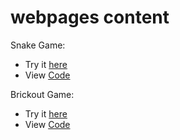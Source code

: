 # webpages content
Snake Game: 
- Try it [here](https://sarahlucke.github.io/playground/SnakeGame/) 
- View [Code](https://github.com/SarahLucke/playground/SnakeGame)

Brickout Game:
- Try it [here](https://sarahlucke.github.io/playground/BrickOutGame/)
- View [Code](https://github.com/SarahLucke/playground/BrickOutGame)
